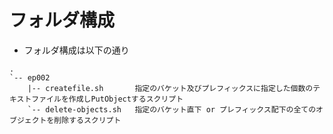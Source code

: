 # フォルダ構成

- フォルダ構成は以下の通り

```
.
`-- ep002
    |-- createfile.sh       指定のバケット及びプレフィックスに指定した個数のテキストファイルを作成しPutObjectするスクリプト
    `-- delete-objects.sh   指定のバケット直下 or プレフィックス配下の全てのオブジェクトを削除するスクリプト
```
